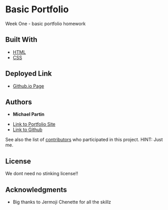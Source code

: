 # Basic Portfolio

Week One - basic portfolio homework

## Built With

* [HTML](https://developer.mozilla.org/en-US/docs/Web/HTML)
* [CSS](https://developer.mozilla.org/en-US/docs/Web/CSS)

## Deployed Link

* [Github.io Page](https://rev1311.github.io/basic-portfolio/)


## Authors

* **Michael Partin** 

- [Link to Portfolio Site](https://rev1311.github.io/basic-portfolio/)
- [Link to Github](https://github.com/rev1311)

See also the list of [contributors](https://github.com/your/project/contributors) who participated in this project. HINT: Just me.

## License

We dont need no stinking license!! 

## Acknowledgments

* Big thanks to Jermoji Chenette for all the skillz

